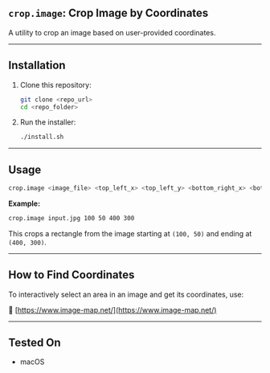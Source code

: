 ## `crop.image`: Crop Image by Coordinates

A utility to crop an image based on user-provided coordinates.

---

## Installation

1. Clone this repository:
   ```bash
   git clone <repo_url>
   cd <repo_folder>
   ```

2. Run the installer:
   ```bash
   ./install.sh
   ```

---

## Usage

```bash
crop.image <image_file> <top_left_x> <top_left_y> <bottom_right_x> <bottom_right_y>
```

**Example:**

```bash
crop.image input.jpg 100 50 400 300
```

This crops a rectangle from the image starting at `(100, 50)` and ending at `(400, 300)`.

---

## How to Find Coordinates

To interactively select an area in an image and get its coordinates, use:

🔗 [https://www.image-map.net/](https://www.image-map.net/)

---

## Tested On

- macOS
